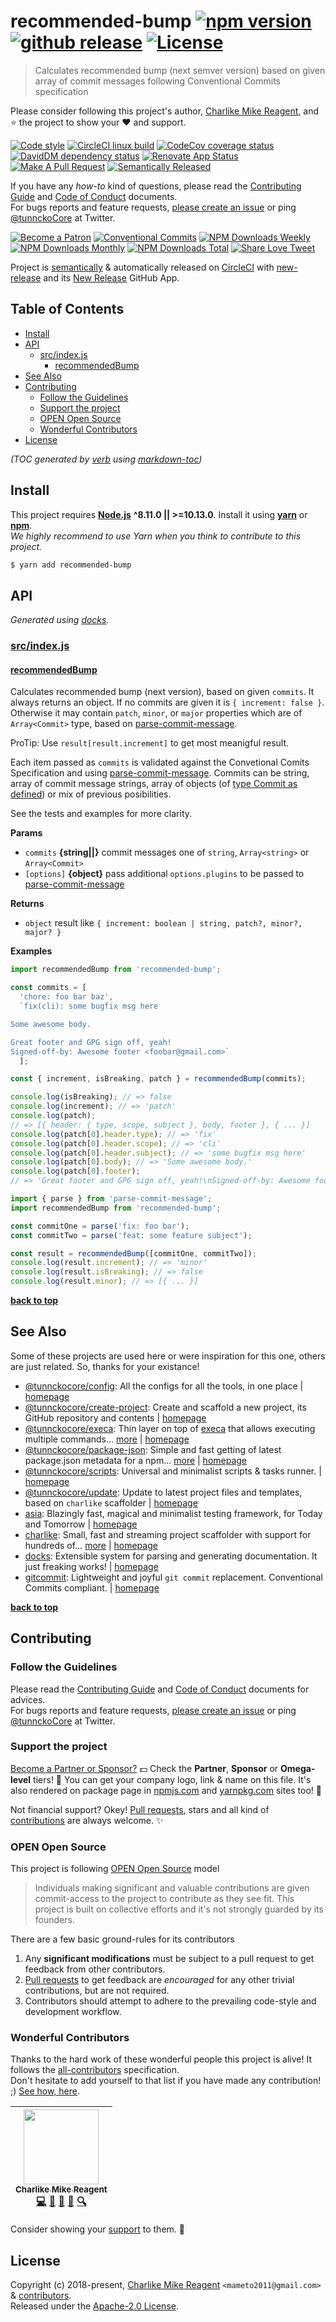 # recommended-bump [![npm version][npmv-img]][npmv-url] [![github release][ghrelease-img]][ghrelease-url] [![License][license-img]][license-url]

> Calculates recommended bump (next semver version) based on given array of commit messages following Conventional Commits specification

Please consider following this project's author, [Charlike Mike Reagent](https://github.com/tunnckoCore), and :star: the project to show your :heart: and support.

<div id="thetop"></div>

[![Code style][codestyle-img]][codestyle-url]
[![CircleCI linux build][linuxbuild-img]][linuxbuild-url]
[![CodeCov coverage status][codecoverage-img]][codecoverage-url]
[![DavidDM dependency status][dependencies-img]][dependencies-url]
[![Renovate App Status][renovateapp-img]][renovateapp-url]
[![Make A Pull Request][prs-welcome-img]][prs-welcome-url]
[![Semantically Released][new-release-img]][new-release-url]

If you have any _how-to_ kind of questions, please read the [Contributing Guide](./CONTRIBUTING.md) and [Code of Conduct](./CODE_OF_CONDUCT.md) documents.  
For bugs reports and feature requests, [please create an issue][open-issue-url] or ping
[@tunnckoCore](https://twitter.com/tunnckoCore) at Twitter.

[![Become a Patron][patreon-img]][patreon-url]
[![Conventional Commits][ccommits-img]][ccommits-url]
[![NPM Downloads Weekly][downloads-weekly-img]][npmv-url]
[![NPM Downloads Monthly][downloads-monthly-img]][npmv-url]
[![NPM Downloads Total][downloads-total-img]][npmv-url]
[![Share Love Tweet][shareb]][shareu]

Project is [semantically](https://semver.org) & automatically released on [CircleCI](https://circleci.com) with [new-release][] and its [New Release](https://github.com/apps/new-release) GitHub App.

<!-- Logo when needed:

<p align="center">
  <a href="https://github.com/tunnckoCoreLabs/recommended-bump">
    <img src="./media/logo.png" width="85%">
  </a>
</p>

-->

## Table of Contents

- [Install](#install)
- [API](#api)
  * [src/index.js](#srcindexjs)
    + [recommendedBump](#recommendedbump)
- [See Also](#see-also)
- [Contributing](#contributing)
  * [Follow the Guidelines](#follow-the-guidelines)
  * [Support the project](#support-the-project)
  * [OPEN Open Source](#open-open-source)
  * [Wonderful Contributors](#wonderful-contributors)
- [License](#license)

_(TOC generated by [verb](https://github.com/verbose/verb) using [markdown-toc](https://github.com/jonschlinkert/markdown-toc))_

## Install

This project requires [**Node.js**](https://nodejs.org) **^8.11.0 || >=10.13.0**. Install it using
[**yarn**](https://yarnpkg.com) or [**npm**](https://npmjs.com).  
_We highly recommend to use Yarn when you think to contribute to this project._

```bash
$ yarn add recommended-bump
```

## API

<!-- docks-start -->
_Generated using [docks](http://npm.im/docks)._

### [src/index.js](/src/index.js)

#### [recommendedBump](/src/index.js#L62)
Calculates recommended bump (next version), based on given `commits`.
It always returns an object. If no commits are given it is `{ increment: false }`.
Otherwise it may contain `patch`, `minor`, or `major` properties which are
of `Array<Commit>` type, based on [parse-commit-message][].

ProTip: Use `result[result.increment]` to get most meanigful result.

Each item passed as `commits` is validated against the Convetional Comits Specification
and using [parse-commit-message][]. Commits can be string, array of commit message strings,
array of objects (of [type Commit as defined](https://github.com/tunnckoCoreLabs/parse-commit-message#type-definitions)) or mix of previous
posibilities.

See the tests and examples for more clarity.

**Params**
- `commits` **{string||}** commit messages one of `string`, `Array<string>` or `Array<Commit>`
- `[options]` **{object}** pass additional `options.plugins` to be passed to [parse-commit-message][]

**Returns**
- `object` result like `{ increment: boolean | string, patch?, minor?, major? }`

**Examples**
```javascript
import recommendedBump from 'recommended-bump';

const commits = [
  'chore: foo bar baz',
  `fix(cli): some bugfix msg here

Some awesome body.

Great footer and GPG sign off, yeah!
Signed-off-by: Awesome footer <foobar@gmail.com>`
  ];

const { increment, isBreaking, patch } = recommendedBump(commits);

console.log(isBreaking); // => false
console.log(increment); // => 'patch'
console.log(patch);
// => [{ header: { type, scope, subject }, body, footer }, { ... }]
console.log(patch[0].header.type); // => 'fix'
console.log(patch[0].header.scope); // => 'cli'
console.log(patch[0].header.subject); // => 'some bugfix msg here'
console.log(patch[0].body); // => 'Some awesome body.'
console.log(patch[0].footer);
// => 'Great footer and GPG sign off, yeah!\nSigned-off-by: Awesome footer <foobar@gmail.com>'
```
```javascript
import { parse } from 'parse-commit-message';
import recommendedBump from 'recommended-bump';

const commitOne = parse('fix: foo bar');
const commitTwo = parse('feat: some feature subject');

const result = recommendedBump([commitOne, commitTwo]);
console.log(result.increment); // => 'minor'
console.log(result.isBreaking); // => false
console.log(result.minor); // => [{ ... }]
```

<!-- docks-end -->

**[back to top](#thetop)**

## See Also

Some of these projects are used here or were inspiration for this one, others are just related. So, thanks for your existance!

- [@tunnckocore/config](https://www.npmjs.com/package/@tunnckocore/config): All the configs for all the tools, in one place | [homepage](https://github.com/tunnckoCoreLabs/config "All the configs for all the tools, in one place")
- [@tunnckocore/create-project](https://www.npmjs.com/package/@tunnckocore/create-project): Create and scaffold a new project, its GitHub repository and contents | [homepage](https://github.com/tunnckoCoreLabs/create-project "Create and scaffold a new project, its GitHub repository and contents")
- [@tunnckocore/execa](https://www.npmjs.com/package/@tunnckocore/execa): Thin layer on top of [execa][] that allows executing multiple commands… [more](https://github.com/tunnckoCoreLabs/execa) | [homepage](https://github.com/tunnckoCoreLabs/execa "Thin layer on top of [execa][] that allows executing multiple commands in parallel or in sequence")
- [@tunnckocore/package-json](https://www.npmjs.com/package/@tunnckocore/package-json): Simple and fast getting of latest package.json metadata for a npm… [more](https://github.com/tunnckoCoreLabs/package-json) | [homepage](https://github.com/tunnckoCoreLabs/package-json "Simple and fast getting of latest package.json metadata for a npm module, using axios and unpkg as a source, because npm registry is basically slow")
- [@tunnckocore/scripts](https://www.npmjs.com/package/@tunnckocore/scripts): Universal and minimalist scripts & tasks runner. | [homepage](https://github.com/tunnckoCoreLabs/scripts "Universal and minimalist scripts & tasks runner.")
- [@tunnckocore/update](https://www.npmjs.com/package/@tunnckocore/update): Update to latest project files and templates, based on `charlike` scaffolder | [homepage](https://github.com/tunnckoCoreLabs/update "Update to latest project files and templates, based on `charlike` scaffolder")
- [asia](https://www.npmjs.com/package/asia): Blazingly fast, magical and minimalist testing framework, for Today and Tomorrow | [homepage](https://github.com/olstenlarck/asia#readme "Blazingly fast, magical and minimalist testing framework, for Today and Tomorrow")
- [charlike](https://www.npmjs.com/package/charlike): Small, fast and streaming project scaffolder with support for hundreds of… [more](https://github.com/tunnckoCoreLabs/charlike) | [homepage](https://github.com/tunnckoCoreLabs/charlike "Small, fast and streaming project scaffolder with support for hundreds of template engines and sane defaults")
- [docks](https://www.npmjs.com/package/docks): Extensible system for parsing and generating documentation. It just freaking works! | [homepage](https://github.com/tunnckoCore/docks "Extensible system for parsing and generating documentation. It just freaking works!")
- [gitcommit](https://www.npmjs.com/package/gitcommit): Lightweight and joyful `git commit` replacement. Conventional Commits compliant. | [homepage](https://github.com/tunnckoCore/gitcommit "Lightweight and joyful `git commit` replacement. Conventional Commits compliant.")

**[back to top](#thetop)**

## Contributing

### Follow the Guidelines

Please read the [Contributing Guide](./CONTRIBUTING.md) and [Code of Conduct](./CODE_OF_CONDUCT.md) documents for advices.  
For bugs reports and feature requests, [please create an issue][open-issue-url] or ping
[@tunnckoCore](https://twitter.com/tunnckoCore) at Twitter.

### Support the project

[Become a Partner or Sponsor?][patreon-url] :dollar: Check the **Partner**, **Sponsor** or **Omega-level** tiers! :tada: You can get your company logo, link & name on this file. It's also rendered on package page in [npmjs.com][npmv-url] and [yarnpkg.com](https://yarnpkg.com/en/package/recommended-bump) sites too! :rocket:

Not financial support? Okey! [Pull requests](https://github.com/tunnckoCoreLabs/contributing#opening-a-pull-request), stars and all kind of [contributions](https://opensource.guide/how-to-contribute/#what-it-means-to-contribute) are always
welcome. :sparkles:

### OPEN Open Source

This project is following [OPEN Open Source](http://openopensource.org) model

> Individuals making significant and valuable contributions are given commit-access to the project to contribute as they see fit. This project is built on collective efforts and it's not strongly guarded by its founders.

There are a few basic ground-rules for its contributors

1. Any **significant modifications** must be subject to a pull request to get feedback from other contributors.
2. [Pull requests](https://github.com/tunnckoCoreLabs/contributing#opening-a-pull-request) to get feedback are _encouraged_ for any other trivial contributions, but are not required.
3. Contributors should attempt to adhere to the prevailing code-style and development workflow.

### Wonderful Contributors

Thanks to the hard work of these wonderful people this project is alive! It follows the
[all-contributors](https://github.com/kentcdodds/all-contributors) specification.  
Don't hesitate to add yourself to that list if you have made any contribution! ;) [See how,
here](https://github.com/jfmengels/all-contributors-cli#usage).

<!-- ALL-CONTRIBUTORS-LIST:START - Do not remove or modify this section -->
<!-- prettier-ignore -->
| [<img src="https://avatars3.githubusercontent.com/u/5038030?v=4" width="120px;"/><br /><sub><b>Charlike Mike Reagent</b></sub>](https://tunnckocore.com)<br />[💻](https://github.com/tunnckoCoreLabs/recommended-bump/commits?author=tunnckoCore "Code") [📖](https://github.com/tunnckoCoreLabs/recommended-bump/commits?author=tunnckoCore "Documentation") [💬](#question-tunnckoCore "Answering Questions") [👀](#review-tunnckoCore "Reviewed Pull Requests") [🔍](#fundingFinding-tunnckoCore "Funding Finding") |
| :---: |

<!-- ALL-CONTRIBUTORS-LIST:END -->

Consider showing your [support](#support-the-project) to them. :sparkling_heart:

## License

Copyright (c) 2018-present, [Charlike Mike Reagent](https://tunnckocore.com) `<mameto2011@gmail.com>` & [contributors](#wonderful-contributors).  
Released under the [Apache-2.0 License][license-url].

<!-- Heading badges -->

[npmv-url]: https://www.npmjs.com/package/recommended-bump
[npmv-img]: https://badgen.net/npm/v/recommended-bump?icon=npm

[ghrelease-url]: https://github.com/tunnckoCoreLabs/recommended-bump/releases/latest
[ghrelease-img]: https://badgen.net/github/release/tunnckoCoreLabs/recommended-bump?icon=github

[license-url]: https://github.com/tunnckoCoreLabs/recommended-bump/blob/master/LICENSE
[license-img]: https://badgen.net/npm/license/recommended-bump

<!-- Front line badges -->

[codestyle-url]: https://github.com/airbnb/javascript
[codestyle-img]: https://badgen.net/badge/code%20style/airbnb/ff5a5f?icon=airbnb

[linuxbuild-url]: https://circleci.com/gh/tunnckoCoreLabs/recommended-bump/tree/master
[linuxbuild-img]: https://badgen.net/circleci/github/tunnckoCoreLabs/recommended-bump/master?label=build&icon=circleci

[codecoverage-url]: https://codecov.io/gh/tunnckoCoreLabs/recommended-bump
[codecoverage-img]: https://badgen.net/codecov/c/github/tunnckoCoreLabs/recommended-bump?icon=codecov

[dependencies-url]: https://david-dm.org/tunnckoCoreLabs/recommended-bump
[dependencies-img]: https://badgen.net/david/dep/tunnckoCoreLabs/recommended-bump?label=deps

[ccommits-url]: https://conventionalcommits.org/
[ccommits-img]: https://badgen.net/badge/conventional%20commits/v1.0.0/dfb317
[new-release-url]: https://ghub.io/new-release
[new-release-img]: https://badgen.net/badge/semantically/released/05c5ff

[downloads-weekly-img]: https://badgen.net/npm/dw/recommended-bump
[downloads-monthly-img]: https://badgen.net/npm/dm/recommended-bump
[downloads-total-img]: https://badgen.net/npm/dt/recommended-bump

[renovateapp-url]: https://renovatebot.com
[renovateapp-img]: https://badgen.net/badge/renovate/enabled/green
[prs-welcome-img]: https://badgen.net/badge/PRs/welcome/green
[prs-welcome-url]: http://makeapullrequest.com
[paypal-donate-url]: https://paypal.me/tunnckoCore/10
[paypal-donate-img]: https://badgen.net/badge/$/support/purple
[patreon-url]: https://www.patreon.com/bePatron?u=5579781
[patreon-img]: https://badgen.net/badge/patreon/tunnckoCore/F96854?icon=patreon
[patreon-sponsor-img]: https://badgen.net/badge/become/a%20sponsor/F96854?icon=patreon

[shareu]: https://twitter.com/intent/tweet?text=https://github.com/tunnckoCoreLabs/recommended-bump&via=tunnckoCore
[shareb]: https://badgen.net/badge/twitter/share/1da1f2?icon=twitter
[open-issue-url]: https://github.com/tunnckoCoreLabs/recommended-bump/issues/new

[execa]: https://github.com/sindresorhus/execa
[new-release]: https://github.com/tunnckoCore/new-release
[parse-commit-message]: https://github.com/tunnckoCoreLabs/parse-commit-message